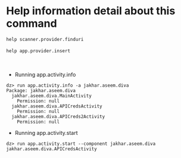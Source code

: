 # Help information detail about this command #
    
```help scanner.provider.finduri```
</br>
</br>
```help app.provider.insert```
</br></br></br>
* Running app.activity.info
```    
dz> run app.activity.info -a jakhar.aseem.diva
Package: jakhar.aseem.diva
  jakhar.aseem.diva.MainActivity
    Permission: null
  jakhar.aseem.diva.APICredsActivity
    Permission: null
  jakhar.aseem.diva.APICreds2Activity
    Permission: null
```    

* Running app.activity.start 
```
dz> run app.activity.start --component jakhar.aseem.diva jakhar.aseem.diva.APICredsActivity
```
